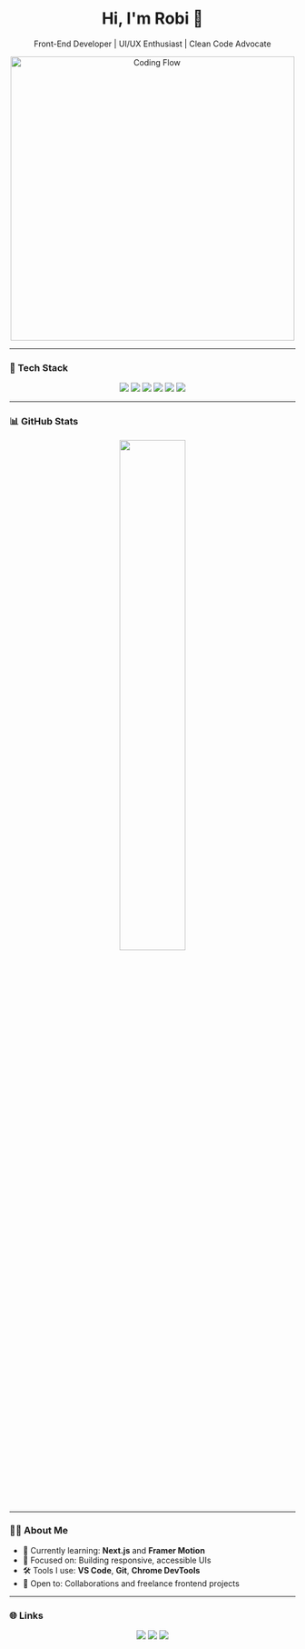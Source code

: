 <h1 align="center">Hi, I'm Robi 👋</h1>
<p align="center">Front-End Developer | UI/UX Enthusiast | Clean Code Advocate</p>

<p align="center">
  <img src="https://media.tenor.com/VEPG1Jpgt9kAAAAC/lines-code.gif" width="500" alt="Coding Flow" />
</p>


---

### 🚀 Tech Stack

<p align="center">
  <img src="https://img.shields.io/badge/HTML-E44D26?style=flat&logo=html5&logoColor=white" />
  <img src="https://img.shields.io/badge/CSS-1572B6?style=flat&logo=css3&logoColor=white" />
  <img src="https://img.shields.io/badge/JavaScript-F7DF1E?style=flat&logo=javascript&logoColor=black" />
  <img src="https://img.shields.io/badge/React-61DAFB?style=flat&logo=react&logoColor=black" />
  <img src="https://img.shields.io/badge/TailwindCSS-38B2AC?style=flat&logo=tailwind-css&logoColor=white" />
  <img src="https://img.shields.io/badge/Figma-F24E1E?style=flat&logo=figma&logoColor=white" />
</p>

---

### 📊 GitHub Stats

<p align="center">
  <img src="https://github-readme-stats.vercel.app/api?username=robi123&show_icons=true&theme=tokyonight&hide_title=true" width="48%" />
 
</p>

---

### 🧑‍💻 About Me

- 🌱 Currently learning: **Next.js** and **Framer Motion**
- 🎯 Focused on: Building responsive, accessible UIs
- 🛠️ Tools I use: **VS Code**, **Git**, **Chrome DevTools**
- 🤝 Open to: Collaborations and freelance frontend projects

---

### 🌐 Links

<p align="center">
  <a href="https://robidev.vercel.app"><img src="https://img.shields.io/badge/Portfolio-000000?style=for-the-badge&logo=vercel&logoColor=white"/></a>
  <a href="mailto:robidev@gmail.com"><img src="https://img.shields.io/badge/Gmail-D14836?style=for-the-badge&logo=gmail&logoColor=white"/></a>
  <a href="https://linkedin.com/in/robidev"><img src="https://img.shields.io/badge/LinkedIn-0A66C2?style=for-the-badge&logo=linkedin&logoColor=white"/></a>
</p>
